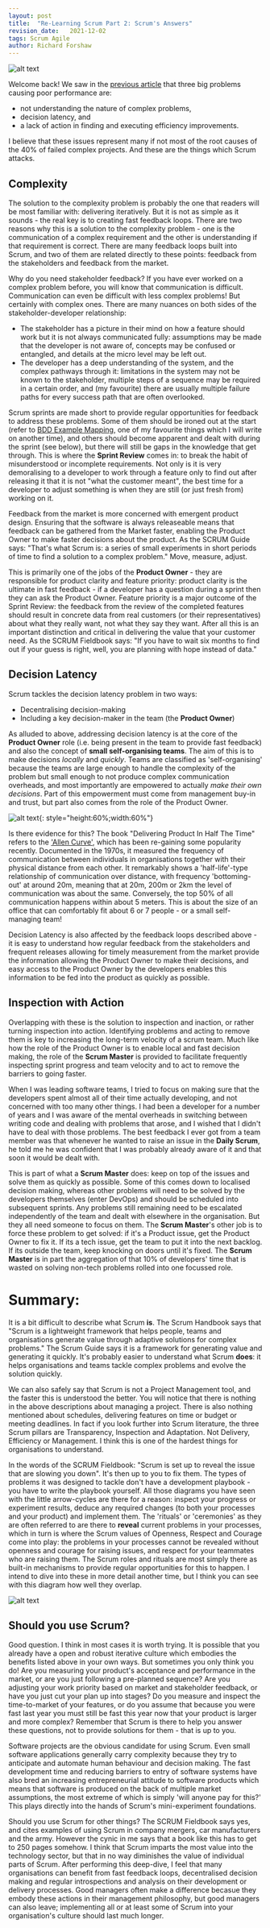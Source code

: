 ```yaml
---
layout: post
title:  "Re-Learning Scrum Part 2: Scrum's Answers"
revision_date:   2021-12-02
tags: Scrum Agile
author: Richard Forshaw
---
```


![alt text](images/teacher.jpg "Re-Learning Scrum")

Welcome back! We saw in the [previous article](../2021-11-16-understanding-scrum) that three big problems causing poor performance are:

 - not understanding the nature of complex problems,
 - decision latency, and
 - a lack of action in finding and executing efficiency improvements.

I believe that these issues represent many if not most of the root causes of the 40% of failed complex projects. And these are the things which Scrum attacks.

## Complexity

The solution to the complexity problem is probably the one that readers will be most familiar with: delivering iteratively. But it is not as simple as it sounds - the real key is to creating fast feedback loops. There are two reasons why this is a solution to the complexity problem - one is the communication of a complex requirement and the other is understanding if that requirement is correct. There are many feedback loops built into Scrum, and two of them are related directly to these points: feedback from the stakeholders and feedback from the market.

Why do you need stakeholder feedback? If you have ever worked on a complex problem before, you will know that communication is difficult. Communication can even be difficult with less complex problems! But certainly with complex ones. There are many nuances on both sides of the stakeholder-developer relationship:

 - The stakeholder has a picture in their mind on how a feature should work but it is not always communicated fully: assumptions may be made that the developer is not aware of, concepts may be confused or entangled, and details at the micro level may be left out.
 - The developer has a deep understanding of the system, and the complex pathways through it: limitations in the system may not be known to the stakeholder, multiple steps of a sequence may be required in a certain order, and (my favourite) there are usually multiple failure paths for every success path that are often overlooked.

Scrum sprints are made short to provide regular opportunities for feedback to address these problems. Some of them should be ironed out at the start (refer to [BDD Example Mapping](https://cucumber.io/blog/bdd/example-mapping-introduction/), one of my favourite things which I will write on another time), and others should become apparent and dealt with during the sprint (see below), but there will still be gaps in the knowledge that get through. This is where the **Sprint Review** comes in: to break the habit of misunderstood or incomplete requirements. Not only is it is very demoralising to a developer to work through a feature only to find out after releasing it that it is not "what the customer meant", the best time for a developer to adjust something is when they are still (or just fresh from) working on it.

Feedback from the market is more concerned with emergent product design. Ensuring that the software is always releaseable means that feedback can be gathered from the Market faster, enabling the Product Owner to make faster decisions about the product. As the SCRUM Guide says: "That's what Scrum is: a series of small experiments in short periods of time to find a solution to a complex problem." Move, measure, adjust.

This is primarily one of the jobs of the **Product Owner** - they are responsible for product clarity and feature priority: product clarity is the ultimate in fast feedback - if a developer has a question during a sprint then they can ask the Product Owner. Feature priority is a major outcome of the Sprint Review: the feedback from the review of the completed features should result in concrete data from real customers (or their representatives) about what they really want, not what they say they want. After all this is an important distinction and critical in delivering the value that your customer need. As the SCRUM Fieldbook says: "If you have to wait six months to find out if your guess is right, well, you are planning with hope instead of data."

## Decision Latency

Scrum tackles the decision latency problem in two ways:

 - Decentralising decision-making
 - Including a key decision-maker in the team (the **Product Owner**)

As alluded to above, addressing decision latency is at the core of the **Product Owner** role (i.e. being present in the team to provide fast feedback) and also the concept of **small self-organising teams**. The aim of this is to make decisions _locally_ and _quickly_. Teams are classified as 'self-organising' because the teams are large enough to handle the complexity of the problem but small enough to not produce complex communication overheads, and most importantly are empowered to actually _make their own decisions_. Part of this empowerment must come from management buy-in and trust, but part also comes from the role of the Product Owner.

![alt text](images/AllenCurve.jpg "The Allen Curve"){: style="height:60%;width:60%"}

Is there evidence for this? The book "Delivering Product In Half The Time" refers to the ['Allen Curve'](https://en.wikipedia.org/wiki/Allen_curve), which has been re-gaining some popularity recently. Documented in the 1970s, it measured the frequency of communication between individuals in organisations together with their physical distance from each other. It remarkably shows a 'half-life'-type relationship of communication over distance, with frequency 'bottoming-out' at around 20m, meaning that at 20m, 200m or 2km the level of communication was about the same. Conversely, the top 50% of all communication happens within about 5 meters. This is about the size of an office that can comfortably fit about 6 or 7 people - or a small self-managing team!

Decision Latency is also affected by the feedback loops described above - it is easy to understand how regular feedback from the stakeholders and frequent releases allowing for timely measurement from the market provide the information allowing the Product Owner to make their decisions, and easy access to the Product Owner by the developers enables this information to be fed into the product as quickly as possible.

## Inspection with Action

Overlapping with these is the solution to inspection and inaction, or rather turning inspection into action. Identifying problems and acting to remove them is key to increasing the long-term velocity of a scrum team. Much like how the role of the Product Owner is to enable local and fast decision making, the role of the **Scrum Master** is provided to facilitate frequently inspecting sprint progress and team velocity and to act to remove the barriers to going faster.

When I was leading software teams, I tried to focus on making sure that the developers spent almost all of their time actually developing, and not concerned with too many other things. I had been a developer for a number of years and I was aware of the mental overheads in switching between writing code and dealing with problems that arose, and I wished that I didn't have to deal with those problems. The best feedback I ever got from a team member was that whenever he wanted to raise an issue in the **Daily Scrum**, he told me he was confident that I was probably already aware of it and that soon it would be dealt with.

This is part of what a **Scrum Master** does: keep on top of the issues and solve them as quickly as possible. Some of this comes down to localised decision making, whereas other problems will need to be solved by the developers themselves (enter DevOps) and should be scheduled into subsequent sprints. Any problems still remaining need to be escalated independently of the team and dealt with elsewhere in the organisation. But they all need someone to focus on them. The **Scrum Master**'s other job is to force these problem to get solved: if it's a Product issue, get the Product Owner to fix it. If its a tech issue, get the team to put it into the next backlog. If its outside the team, keep knocking on doors until it's fixed. The **Scrum Master** is in part the aggregation of that 10% of developers' time that is wasted on solving non-tech problems rolled into one focussed role.

# Summary:

It is a bit difficult to describe what Scrum **is**. The Scrum Handbook says that "Scrum is a lightweight framework that helps people, teams and organisations generate value through adaptive solutions for complex problems." The Scrum Guide says it is a framework for generating value and generating it quickly. It's probably easier to understand what Scrum **does**: it helps organisations and teams tackle complex problems and evolve the solution quickly.

We can also safely say that Scrum is not a Project Management tool, and the faster this is understood the better. You will notice that there is nothing in the above descriptions about managing a project. There is also nothing mentioned about schedules, delivering features on time or budget or meeting deadlines. In fact if you look further into Scrum literature, the three Scrum pillars are Transparency, Inspection and Adaptation. Not Delivery, Efficiency or Management. I think this is one of the hardest things for organisations to understand.

In the words of the SCRUM Fieldbook: "Scrum is set up to reveal the issue that are slowing you down". It's then up to you to fix them. The types of problems it was designed to tackle don't have a development playbook - you have to write the playbook yourself. All those diagrams you have seen with the little arrow-cycles are there for a reason: inspect your progress or experiment results, deduce any required changes (to both your processes and your product) and implement them. The 'rituals' or 'ceremonies' as they are often referred to are there to **reveal** current problems in your processes, which in turn is where the Scrum values of Openness, Respect and Courage come into play: the problems in your processes cannot be revealed without openness and courage for raising issues, and respect for your teammates who are raising them. The Scrum roles and rituals are most simply there as built-in mechanisms to provide regular opportunities for this to happen. I intend to dive into these in more detail another time, but I think you can see with this diagram how well they overlap.

![alt text](images/ScrumWheel.png "Scrum Answers to the 3 problems")

## Should you use Scrum?

Good question. I think in most cases it is worth trying. It is possible that you already have a open and robust iterative culture which embodies the benefits listed above in your own ways. But sometimes you only think you do! Are you measuring your product's acceptance and performance in the market, or are you just following a pre-planned sequence? Are you adjusting your work priority based on market and stakeholder feedback, or have you just cut your plan up into stages? Do you measure and inspect the time-to-market of your features, or do you assume that because you were fast last year you must still be fast this year now that your product is larger and more complex? Remember that Scrum is there to help you answer these questions, not to provide solutions for them - that is up to you.

Software projects are the obvious candidate for using Scrum. Even small software applications generally carry complexity because they try to anticipate and automate human behaviour and decision making. The fast development time and reducing barriers to entry of software systems have also bred an increasing entrepreneurial attitude to software products which means that software is produced on the back of multiple market assumptions, the most extreme of which is simply 'will anyone pay for this?' This plays directly into the hands of Scrum's mini-experiment foundations.

Should you use Scrum for other things? The SCRUM Fieldbook says yes, and cites examples of using Scrum in company mergers, car manufacturers and the army. However the cynic in me says that a book like this has to get to 250 pages somehow. I think that Scrum imparts the most value into the technology sector, but that in no way diminishes the value of individual parts of Scrum. After performing this deep-dive, I feel that many organisations can benefit from fast feedback loops, decentralised decision making and regular introspections and analysis on their development or delivery processes. Good managers often make a difference becasue they embody these actions in their management philosophy, but good managers can also leave; implementing all or at least some of Scrum into your organisation's culture should last much longer.

